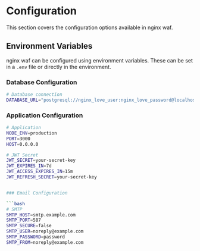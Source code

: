 # Configuration

This section covers the configuration options available in nginx waf.

## Environment Variables

nginx waf can be configured using environment variables. These can be set in a `.env` file or directly in the environment.

### Database Configuration

```bash
# Database connection
DATABASE_URL="postgresql://nginx_love_user:nginx_love_password@localhost:5432/nginx_love_db?schema=public"

```

### Application Configuration

```bash
# Application
NODE_ENV=production
PORT=3000
HOST=0.0.0.0

# JWT Secret
JWT_SECRET=your-secret-key
JWT_EXPIRES_IN=7d
JWT_ACCESS_EXPIRES_IN=15m
JWT_REFRESH_SECRET=your-secret-key


### Email Configuration

```bash
# SMTP
SMTP_HOST=smtp.example.com
SMTP_PORT=587
SMTP_SECURE=false
SMTP_USER=noreply@example.com
SMTP_PASSWORD=password
SMTP_FROM=noreply@example.com
```

